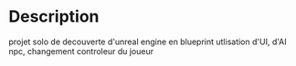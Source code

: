 # Description

projet solo de decouverte d'unreal engine en blueprint
utlisation d'UI, d'AI npc, changement controleur du joueur 
